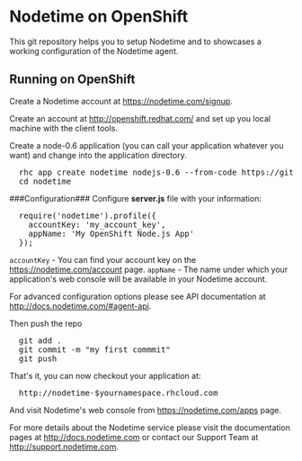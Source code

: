 Nodetime on OpenShift
======================
This git repository helps you to setup Nodetime and to showcases a working configuration of the Nodetime agent.


Running on OpenShift
----------------------------

Create a Nodetime account at https://nodetime.com/signup.

Create an account at http://openshift.redhat.com/ and set up you local machine with the client tools.

Create a node-0.6 application (you can call your application whatever you want) and change into the application directory.
<pre>
  rhc app create nodetime nodejs-0.6 --from-code https://github.com/openshift/nodetime-openshift-quickstart
  cd nodetime
</pre>

###Configuration###
Configure <strong>server.js</strong> file with your information:

<pre>
  require('nodetime').profile({
    accountKey: 'my_account_key',
    appName: 'My OpenShift Node.js App'
  });
</pre>

<code>accountKey</code> - You can find your account key on the https://nodetime.com/account page.
<code>appName</code> - The name under which your application's web console will be available in your Nodetime account.

For advanced configuration options please see API documentation at http://docs.nodetime.com/#agent-api.


Then push the repo
<pre>
  git add .
  git commit -m "my first commmit"
  git push
</pre>

That's it, you can now checkout your application at:
<pre>
  http://nodetime-$yournamespace.rhcloud.com
</pre>

And visit Nodetime's web console from https://nodetime.com/apps page.

For more details about the Nodetime service please visit the documentation pages at http://docs.nodetime.com or contact our Support Team at http://support.nodetime.com.
